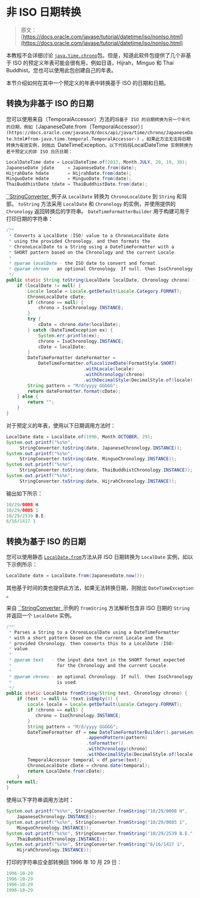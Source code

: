 # 非 ISO 日期转换

> 原文： [https://docs.oracle.com/javase/tutorial/datetime/iso/nonIso.html](https://docs.oracle.com/javase/tutorial/datetime/iso/nonIso.html)

本教程不会详细讨论 [`java.time.chrono`](https://docs.oracle.com/javase/8/docs/api/java/time/chrono/package-summary.html)包。但是，知道此软件包提供了几个非基于 ISO 的预定义年表可能会很有用，例如日语，Hijrah，Minguo 和 Thai Buddhist。您也可以使用此包创建自己的年表。

本节介绍如何在其中一个预定义的年表中转换基于 ISO 的日期和日期。

## 转换为非基于 ISO 的日期

您可以使用来自（TemporalAccessor）方法的`将基于 ISO 的日期转换为另一个年代的日期，例如 [`JapaneseDate.from（TemporalAccessor）`](https://docs.oracle.com/javase/8/docs/api/java/time/chrono/JapaneseDate.html#from-java.time.temporal.TemporalAccessor-) 。如果此方法无法将日期转换为有效实例，则抛出 `DateTimeException` 。以下代码将 `LocalDateTime` 实例转换为若干预定义的非 ISO 日历日期：`

```java
LocalDateTime date = LocalDateTime.of(2013, Month.JULY, 20, 19, 30);
JapaneseDate jdate     = JapaneseDate.from(date);
HijrahDate hdate       = HijrahDate.from(date);
MinguoDate mdate       = MinguoDate.from(date);
ThaiBuddhistDate tdate = ThaiBuddhistDate.from(date);

```

[``StringConverter` `](examples/StringConverter.java)例子从 `LocalDate` 转换为 `ChronoLocalDate` 到 `String` 和背部。 `toString` 方法采用 `LocalDate` 和 `Chronology` 的实例，并使用提供的 `Chronology` 返回转换后的字符串。 `DateTimeFormatterBuilder` 用于构建可用于打印日期的字符串：

```java
/**
 * Converts a LocalDate (ISO) value to a ChronoLocalDate date
 * using the provided Chronology, and then formats the
 * ChronoLocalDate to a String using a DateTimeFormatter with a
 * SHORT pattern based on the Chronology and the current Locale.
 *
 * @param localDate - the ISO date to convert and format.
 * @param chrono - an optional Chronology. If null, then IsoChronology is used.
 */
public static String toString(LocalDate localDate, Chronology chrono) {
    if (localDate != null) {
        Locale locale = Locale.getDefault(Locale.Category.FORMAT);
        ChronoLocalDate cDate;
        if (chrono == null) {
            chrono = IsoChronology.INSTANCE;
        }
        try {
            cDate = chrono.date(localDate);
        } catch (DateTimeException ex) {
            System.err.println(ex);
            chrono = IsoChronology.INSTANCE;
            cDate = localDate;
        }
        DateTimeFormatter dateFormatter =
            DateTimeFormatter.ofLocalizedDate(FormatStyle.SHORT)
                             .withLocale(locale)
                             .withChronology(chrono)
                             .withDecimalStyle(DecimalStyle.of(locale));
        String pattern = "M/d/yyyy GGGGG";
        return dateFormatter.format(cDate);
    } else {
        return "";
    }
}

```

对于预定义的年表，使用以下日期调用方法时：

```java
LocalDate date = LocalDate.of(1996, Month.OCTOBER, 29);
System.out.printf("%s%n",
     StringConverter.toString(date, JapaneseChronology.INSTANCE));
System.out.printf("%s%n",
     StringConverter.toString(date, MinguoChronology.INSTANCE));
System.out.printf("%s%n",
     StringConverter.toString(date, ThaiBuddhistChronology.INSTANCE));
System.out.printf("%s%n",
     StringConverter.toString(date, HijrahChronology.INSTANCE));

```

输出如下所示：

```java
10/29/0008 H
10/29/0085 1
10/29/2539 B.E.
6/16/1417 1

```

## 转换为基于 ISO 的日期

您可以使用静态 [`LocalDate.from`](https://docs.oracle.com/javase/8/docs/api/java/time/LocalDate.html#from-java.time.temporal.TemporalAccessor-)方法从非 ISO 日期转换为 `LocalDate` 实例，如以下示例所示：

```java
LocalDate date = LocalDate.from(JapaneseDate.now());

```

其他基于时间的类也提供此方法，如果无法转换日期，则抛出 `DateTimeException` 。

来自 [``StringConverter` `](examples/StringConverter.java)示例的 `fromString` 方法解析包含非 ISO 日期的 `String` 并返回一个 `LocalDate` 实例。

```java
/**
 * Parses a String to a ChronoLocalDate using a DateTimeFormatter
 * with a short pattern based on the current Locale and the
 * provided Chronology, then converts this to a LocalDate (ISO)
 * value.
 *
 * @param text   - the input date text in the SHORT format expected
 *                 for the Chronology and the current Locale.
 *
 * @param chrono - an optional Chronology. If null, then IsoChronology
 *                 is used.
 */
public static LocalDate fromString(String text, Chronology chrono) {
    if (text != null && !text.isEmpty()) {
        Locale locale = Locale.getDefault(Locale.Category.FORMAT);
        if (chrono == null) {
           chrono = IsoChronology.INSTANCE;
        }
        String pattern = "M/d/yyyy GGGGG";
        DateTimeFormatter df = new DateTimeFormatterBuilder().parseLenient()
                              .appendPattern(pattern)
                              .toFormatter()
                              .withChronology(chrono)
                              .withDecimalStyle(DecimalStyle.of(locale));
        TemporalAccessor temporal = df.parse(text);
        ChronoLocalDate cDate = chrono.date(temporal);
        return LocalDate.from(cDate);
    }
return null;
}

```

使用以下字符串调用方法时：

```java
System.out.printf("%s%n", StringConverter.fromString("10/29/0008 H",
    JapaneseChronology.INSTANCE));
System.out.printf("%s%n", StringConverter.fromString("10/29/0085 1",
    MinguoChronology.INSTANCE));
System.out.printf("%s%n", StringConverter.fromString("10/29/2539 B.E.",
    ThaiBuddhistChronology.INSTANCE));
System.out.printf("%s%n", StringConverter.fromString("6/16/1417 1",
    HijrahChronology.INSTANCE));

```

打印的字符串应全部转换回 1996 年 10 月 29 日：

```java
1996-10-29
1996-10-29
1996-10-29
1996-10-29

```